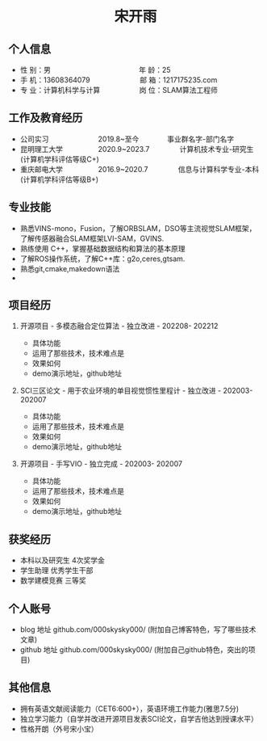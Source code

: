  <center>
     <h1>宋开雨</h1>
 </center>

## 个人信息 

* 性 别：男&emsp;&emsp;&emsp;&emsp;&emsp;&emsp;&emsp;&emsp;&emsp;&emsp;&emsp;&emsp;&ensp;年 龄：25  
* 手 机：13608364079 &emsp;&emsp;&emsp;&emsp;&emsp;&emsp;&ensp;  邮 箱：1217175235.com    
* 专 业：计算机科学与计算 &emsp;&emsp;&emsp;&emsp;&emsp; 岗 位：SLAM算法工程师

## 工作及教育经历

* 公司实习&emsp;&emsp;&emsp;&emsp;&emsp;&emsp;&ensp;&ensp;2019.8~至今&emsp;&emsp;&emsp;&emsp;事业群名字-部门名字       
* 昆明理工大学&emsp;&emsp;&emsp;&emsp;&emsp;2020.9~2023.7&emsp;&emsp;&emsp;&emsp; 计算机技术专业-研究生(计算机学科评估等级C+)         
* 重庆邮电大学&emsp;&emsp;&emsp;&emsp;&emsp;2016.9~2020.7&emsp;&emsp;&emsp;&emsp; 信息与计算科学专业-本科(计算机学科评估等级B+)  

## 专业技能

* 熟悉VINS-mono，Fusion，了解ORBSLAM，DSO等主流视觉SLAM框架，了解传感器融合SLAM框架LVI-SAM，GVINS.
* 熟练使用 C++，掌握基础数据结构和算法的基本原理
* 了解ROS操作系统，了解C++库：g2o,ceres,gtsam.
* 熟悉git,cmake,makedown语法
* 


## 项目经历

1. 开源项目 - 多模态融合定位算法 - 独立改进 - 202208- 202212 
    * 具体功能 
    * 运用了那些技术，技术难点是
    * 效果如何
    * demo演示地址，github地址 

2. SCI三区论文 - 用于农业环境的单目视觉惯性里程计 - 独立改进 - 202003- 202007 
    * 具体功能 
    * 运用了那些技术，技术难点是
    * 效果如何
    * demo演示地址，github地址 
3. 开源项目 - 手写VIO - 独立完成 - 202003- 202007 
    * 具体功能 
    * 运用了那些技术，技术难点是
    * 效果如何
    * demo演示地址，github地址 

## 获奖经历
* 本科以及研究生 4次奖学金
* 学生助理 优秀学生干部
* 数学建模竞赛 三等奖

## 个人账号 
* blog 地址 github.com/000skysky000/ (附加自己博客特色，写了哪些技术文章)
* github 地址 github.com/000skysky000/ (附加自己github特色，突出的项目)

## 其他信息 
* 拥有英语文献阅读能力（CET6:600+），英语环境工作能力(雅思7.5分)
* 独立学习能力（自学并改进开源项目发表SCI论文，自学吉他达到授课水平）
* 性格开朗（外号宋小宝）
